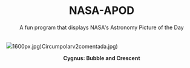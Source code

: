 <div align="center">
  <h1>
    NASA-APOD
  </h1>
</div>
  
<div align="center">
  A fun program that displays NASA's Astronomy Picture of the Day
</div>

<br>

![](https://apod.nasa.gov/apod/image/2309/CrescentBubble_AlHarbi_5732.jpg)1600px.jpg)Circumpolarv2comentada.jpg)

<p align = "center">
  <b>Cygnus: Bubble and Crescent</b>
</p>
